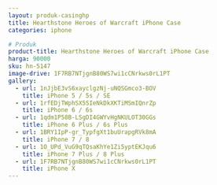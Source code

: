 ```yaml
---
layout: produk-casinghp
title: Hearthstone Heroes of Warcraft iPhone Case
categories: iphone

# Produk
product-title: Hearthstone Heroes of Warcraft iPhone Case
harga: 90000
sku: hn-5147
image-drive: 1F7RB7NTjgnB80WS7wi1cCNrkws0rL1PT
gallery:
  - url: 1nJjbE3vS6xayclgzNj-uNQSGmco3-BOV
    title: iPhone 5 / 5s / SE
  - url: 1rfEDjTWphSX5SIeNkDkXKTiMSmIQnrZp
    title: iPhone 6 / 6s
  - url: 1qdm1P58B-LSgDI4GWYvHgNKULOT30GGs
    title: iPhone 6 Plus / 6s Plus
  - url: 1BRY1IpP-gr_TypfgXt1buUrapgRVk8mA
    title: iPhone 7 / 8
  - url: 1O_UPd_VuG9qTQsaKhYe1Zi5yptEKJqu6
    title: iPhone 7 Plus / 8 Plus
  - url: 1F7RB7NTjgnB80WS7wi1cCNrkws0rL1PT
    title: iPhone X
---
```

